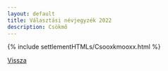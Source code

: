```yaml
---
layout: default
title: Választási névjegyzék 2022
description: Csökmő
---
```


{% include settlementHTMLs/Csooxkmooxx.html %}

[Vissza](../)